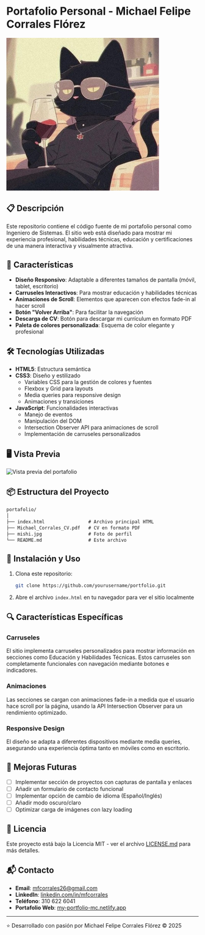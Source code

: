 # Portafolio Personal - Michael Felipe Corrales Flórez

![Banner del Portafolio](mishi-400x400.jpg)

## 📋 Descripción

Este repositorio contiene el código fuente de mi portafolio personal como Ingeniero de Sistemas. El sitio web está diseñado para mostrar mi experiencia profesional, habilidades técnicas, educación y certificaciones de una manera interactiva y visualmente atractiva.

## 🚀 Características

- **Diseño Responsivo**: Adaptable a diferentes tamaños de pantalla (móvil, tablet, escritorio)
- **Carruseles Interactivos**: Para mostrar educación y habilidades técnicas
- **Animaciones de Scroll**: Elementos que aparecen con efectos fade-in al hacer scroll
- **Botón "Volver Arriba"**: Para facilitar la navegación
- **Descarga de CV**: Botón para descargar mi currículum en formato PDF
- **Paleta de colores personalizada**: Esquema de color elegante y profesional

## 🛠️ Tecnologías Utilizadas

- **HTML5**: Estructura semántica
- **CSS3**: Diseño y estilizado
  - Variables CSS para la gestión de colores y fuentes
  - Flexbox y Grid para layouts
  - Media queries para responsive design
  - Animaciones y transiciones
- **JavaScript**: Funcionalidades interactivas
  - Manejo de eventos
  - Manipulación del DOM
  - Intersection Observer API para animaciones de scroll
  - Implementación de carruseles personalizados

## 🖥️ Vista Previa

![Vista previa del portafolio](https://via.placeholder.com/800x400/1a1a1a/d4af37?text=Vista+Previa+del+Portafolio)

## 📦 Estructura del Proyecto

```
portafolio/
│
├── index.html                # Archivo principal HTML
├── Michael_Corrales_CV.pdf   # CV en formato PDF
├── mishi.jpg                 # Foto de perfil
└── README.md                 # Este archivo
```

## 🚀 Instalación y Uso

1. Clona este repositorio:
   ```bash
   git clone https://github.com/yourusername/portfolio.git
   ```
2. Abre el archivo `index.html` en tu navegador para ver el sitio localmente

## 🔍 Características Específicas

### Carruseles
El sitio implementa carruseles personalizados para mostrar información en secciones como Educación y Habilidades Técnicas. Estos carruseles son completamente funcionales con navegación mediante botones e indicadores.

### Animaciones
Las secciones se cargan con animaciones fade-in a medida que el usuario hace scroll por la página, usando la API Intersection Observer para un rendimiento optimizado.

### Responsive Design
El diseño se adapta a diferentes dispositivos mediante media queries, asegurando una experiencia óptima tanto en móviles como en escritorio.

## 🔄 Mejoras Futuras

- [ ] Implementar sección de proyectos con capturas de pantalla y enlaces
- [ ] Añadir un formulario de contacto funcional
- [ ] Implementar opción de cambio de idioma (Español/Inglés)
- [ ] Añadir modo oscuro/claro
- [ ] Optimizar carga de imágenes con lazy loading

## 📄 Licencia

Este proyecto está bajo la Licencia MIT - ver el archivo [LICENSE.md](LICENSE.md) para más detalles.

## 📬 Contacto

- **Email**: mfcorrales26@gmail.com
- **LinkedIn**: [linkedin.com/in/mfcorrales](https://www.linkedin.com/in/mfcorrales)
- **Teléfono**: 310 622 6041
- **Portafolio Web**: [my-portfolio-mc.netlify.app](https://my-portfolio-mc.netlify.app/)

---

⭐️ Desarrollado con pasión por Michael Felipe Corrales Flórez © 2025
